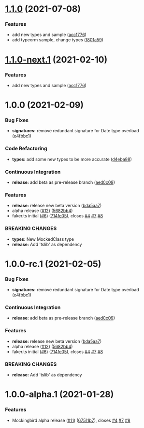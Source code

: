 # [1.1.0](https://github.com/omermorad/mockingbird-ts/compare/v1.0.0...v1.1.0) (2021-07-08)


### Features

* add new types and sample ([acc1776](https://github.com/omermorad/mockingbird-ts/commit/acc1776b50360fe745983b266b7e9a5da1ee9f4f))
* add typeorm sample, change types ([f801a59](https://github.com/omermorad/mockingbird-ts/commit/f801a59e0811e92f72a9c28069a809bfb9624564))

# [1.1.0-next.1](https://github.com/omermorad/mockingbird-ts/compare/v1.0.0...v1.1.0-next.1) (2021-02-10)


### Features

* add new types and sample ([acc1776](https://github.com/omermorad/mockingbird-ts/commit/acc1776b50360fe745983b266b7e9a5da1ee9f4f))

# 1.0.0 (2021-02-09)


### Bug Fixes

* **signatures:** remove redundant signature for Date type overload ([e4fbbc1](https://github.com/omermorad/mockingbird-ts/commit/e4fbbc18eb710bc181ef7a2d98490132cf4771df))


### Code Refactoring

* **types:** add some new types to be more accurate ([d4eba88](https://github.com/omermorad/mockingbird-ts/commit/d4eba8866b000f3507d3f1a2cf8881d3040972fc))


### Continuous Integration

* **release:** add beta as pre-release branch ([aed0c09](https://github.com/omermorad/mockingbird-ts/commit/aed0c0906f22096f7ecabe9b75aee04d410e5cef))


### Features

* **release:** release new beta version ([bda5aa7](https://github.com/omermorad/mockingbird-ts/commit/bda5aa74b957220e90605881556dacffc538a130))
* alpha release ([#12](https://github.com/omermorad/mockingbird-ts/issues/12)) ([5682bb4](https://github.com/omermorad/mockingbird-ts/commit/5682bb4c21df4d546166c613f8ed7fff937dc3dc))
* faker.ts initial ([#6](https://github.com/omermorad/mockingbird-ts/issues/6)) ([714fc05](https://github.com/omermorad/mockingbird-ts/commit/714fc05d1fdd93e1a709ebe183776dd28d0681bf)), closes [#4](https://github.com/omermorad/mockingbird-ts/issues/4) [#7](https://github.com/omermorad/mockingbird-ts/issues/7) [#8](https://github.com/omermorad/mockingbird-ts/issues/8)


### BREAKING CHANGES

* **types:** New MockedClass type
* **release:** Add 'tslib' as dependency

# 1.0.0-rc.1 (2021-02-05)


### Bug Fixes

* **signatures:** remove redundant signature for Date type overload ([e4fbbc1](https://github.com/omermorad/mockingbird-ts/commit/e4fbbc18eb710bc181ef7a2d98490132cf4771df))


### Continuous Integration

* **release:** add beta as pre-release branch ([aed0c09](https://github.com/omermorad/mockingbird-ts/commit/aed0c0906f22096f7ecabe9b75aee04d410e5cef))


### Features

* **release:** release new beta version ([bda5aa7](https://github.com/omermorad/mockingbird-ts/commit/bda5aa74b957220e90605881556dacffc538a130))
* alpha release ([#12](https://github.com/omermorad/mockingbird-ts/issues/12)) ([5682bb4](https://github.com/omermorad/mockingbird-ts/commit/5682bb4c21df4d546166c613f8ed7fff937dc3dc))
* faker.ts initial ([#6](https://github.com/omermorad/mockingbird-ts/issues/6)) ([714fc05](https://github.com/omermorad/mockingbird-ts/commit/714fc05d1fdd93e1a709ebe183776dd28d0681bf)), closes [#4](https://github.com/omermorad/mockingbird-ts/issues/4) [#7](https://github.com/omermorad/mockingbird-ts/issues/7) [#8](https://github.com/omermorad/mockingbird-ts/issues/8)


### BREAKING CHANGES

* **release:** Add 'tslib' as dependency

# 1.0.0-alpha.1 (2021-01-28)

### Features

* Mockingbird alpha release ([#11](https://github.com/omermorad/mockingbird-ts/issues/11)) ([67511b7](https://github.com/omermorad/faker.ts/commit/67511b7bc7792e06ac54c752b0ac96ee5337fd35)), closes [#4](https://github.com/omermorad/faker.ts/issues/4) [#7](https://github.com/omermorad/faker.ts/issues/7) [#8](https://github.com/omermorad/faker.ts/issues/8)
